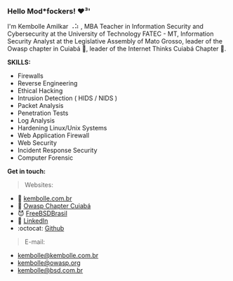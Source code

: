 ### Hello Mod*fockers! :heart:³' 

I'm Kembolle Amilkar ⠠⠵ , MBA Teacher in Information Security and Cybersecurity at the University of Technology FATEC - MT, Information Security Analyst at the Legislative Assembly of Mato Grosso, leader of the Owasp chapter in Cuiabá :honeybee:, leader of the Internet Thinks Cuiabá Chapter :satellite:.

**SKILLS:**
- Firewalls
- Reverse Engineering
- Ethical Hacking
- Intrusion Detection ( HIDS / NIDS )
- Packet Analysis
- Penetration Tests
- Log Analysis
- Hardening Linux/Unix Systems
- Web Application Firewall
- Web Security
- Incident Response Security
- Computer Forensic

**Get in touch:** 
> Websites:
- :tophat: [kembolle.com.br](http://kembolle.com.br)
- :honeybee: [Owasp Chapter Cuiabá](https://owasp.org/www-chapter-cuiaba/) 
- :smiling_imp: [FreeBSDBrasil](http://www.free.bsd.com.br/)
- :bookmark: [LinkedIn](https://br.linkedin.com/in/kembolle)
- :octocat: [Github](https://github.com/Kembolle)

> E-mail: 
- kembolle@kembolle.com.br
- kembolle@owasp.org 
- kembolle@bsd.com.br


